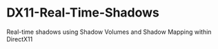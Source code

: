 # DX11-Real-Time-Shadows
Real-time shadows using Shadow Volumes and Shadow Mapping within DirectX11
